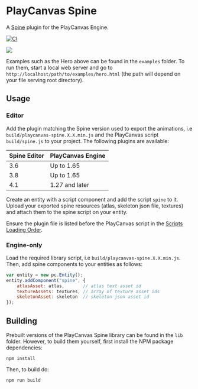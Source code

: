 # PlayCanvas Spine

A [Spine](http://esotericsoftware.com/) plugin for the PlayCanvas Engine.

[![CI][ci-badge]][ci-url]

![](images/spine-man.gif)

Examples such as the Hero above can be found in the `examples` folder. To run them, start a local web server and go to `http://localhost/path/to/examples/hero.html` (the path will depend on your file serving root directory).

## Usage

### Editor

Add the plugin matching the Spine version used to export the animations, i.e `build/playcanvas-spine.X.X.min.js` and the PlayCanvas script `build/spine.js` to your project. The following plugins are available:

| Spine Editor | PlayCanvas Engine |
| ------------ | ----------------- |
| 3.6          | Up to 1.65        |
| 3.8          | Up to 1.65        |
| 4.1          | 1.27 and later    |

Create an entity with a script component and add the script `spine` to it. Upload your exported spine resources (atlas, skeleton json file, textures) and attach them to the spine script on your entity.

Ensure the plugin file is listed before the PlayCanvas script in the [Scripts Loading Order](https://developer.playcanvas.com/en/user-manual/scripting/loading-order/).

### Engine-only

Load the required library script, i.e `build/playcanvas-spine.X.X.min.js`. Then, add spine components to your entities as follows:

```javascript
var entity = new pc.Entity();
entity.addComponent("spine", {
    atlasAsset: atlas,       // atlas text asset id
    textureAssets: textures, // array of texture asset ids
    skeletonAsset: skeleton  // skeleton json asset id
});
```

## Building

Prebuilt versions of the PlayCanvas Spine library can be found in the `lib` folder. However, to build them yourself, first install the NPM package dependencies:

`npm install`

Then, to build do:

`npm run build`


[ci-badge]: https://github.com/playcanvas/playcanvas-spine/actions/workflows/ci.yml/badge.svg
[ci-url]: https://github.com/playcanvas/playcanvas-spine/actions/workflows/ci.yml
